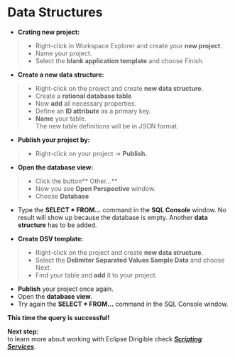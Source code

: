 # **Data Structures**

* **Crating new project:**
> * Right-click in Workspace Explorer and create your **new project**.
> * Name your project.
> * Select the **blank application template** and choose Finish.

* **Create a new data structure:**
> * Right-click on the project and create **new data structure**.
> * Create a **rational database table**
> * Now **add** all necessary properties.
> * Define an **ID attribute** as a primary key.
> *	**Name** your table.
<br>  The new table definitions will be in JSON format.
*	**Publish your project by:**
> *	Right-click on your project -> **Publish.**
*	**Open the database view:**
> * Click the button** Other...**
> * Now you see **Open Perspective** window.
> * Choose **Database**
*	Type the **SELECT * FROM...** command in the **SQL Console** window. No result will show up because the database is empty. Another **data structure** has to be added.

* **Create DSV template:**
> * Right-click on the project and create **new data structure**.
> *	Select the **Delimiter Separated Values Sample Data** and choose Next.
> *	Find your table and **add** it to your project.
*	**Publish** your project once again.
*	Open the **database view**.
*	Try again the **SELECT * FROM...** command in the SQL Console window.

**This time the query is successful!**

**Next step:**
<br>to learn more about working with Eclipse Dirigible check [_**Scripting Services**_](https://github.com/dirigiblelabs/curriculum/tree/master/KalinaGeorgieva/ScriptingServices.md).
